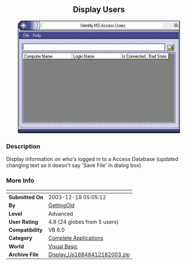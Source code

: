 ﻿<div align="center">

## Display Users

<img src="PIC200312171930185404.jpg">
</div>

### Description

Display information on who's logged in to a Access Database (updated changing text so it doesn't say 'Save File' in dialog box)
 
### More Info
 


<span>             |<span>
---                |---
**Submitted On**   |2003-12-18 05:05:12
**By**             |[GettingOld](https://github.com/Planet-Source-Code/PSCIndex/blob/master/ByAuthor/gettingold.md)
**Level**          |Advanced
**User Rating**    |4.8 (24 globes from 5 users)
**Compatibility**  |VB 6\.0
**Category**       |[Complete Applications](https://github.com/Planet-Source-Code/PSCIndex/blob/master/ByCategory/complete-applications__1-27.md)
**World**          |[Visual Basic](https://github.com/Planet-Source-Code/PSCIndex/blob/master/ByWorld/visual-basic.md)
**Archive File**   |[Display\_Us16848412182003\.zip](https://github.com/Planet-Source-Code/gettingold-display-users__1-50502/archive/master.zip)








